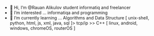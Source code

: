 - 👋 Hi, I’m @Rauan Alikulov student informatiq and freelancer
- 👀 I’m interested ... informatiqa and programming
- 🌱 I’m currently learning ... Algorithms and Data Structure
[ unix-shell, python, html, js, xml, java, sql ]> tcp/ip >> C++
[ linux, android, windows, chromeOS, routerOS ]

<!---
RauanAlikulov/RauanAlikulov is a ✨ special ✨ repository because its `README.md` (this file) appears on your GitHub profile.
You can click the Preview link to take a look at your changes.
--->
